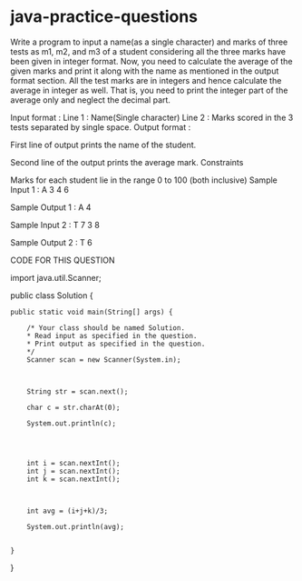 # java-practice-questions

Write a program to input a name(as a single character) and marks of three tests as m1, m2, and m3 of a student considering all the three marks have been given in integer format.
Now, you need to calculate the average of the given marks and print it along with the name as mentioned in the output format section.
All the test marks are in integers and hence calculate the average in integer as well. That is, you need to print the integer part of the average only and neglect the decimal part.

Input format :
Line 1 : Name(Single character)
Line 2 : Marks scored in the 3 tests separated by single space. 
Output format :


First line of output prints the name of the student.

Second line of the output prints the average mark.
Constraints

Marks for each student lie in the range 0 to 100 (both inclusive)
Sample Input 1 :
A
3 4 6

Sample Output 1 :
A
4

Sample Input 2 :
T
7 3 8

Sample Output 2 :
T
6


CODE FOR THIS QUESTION

import java.util.Scanner;

public class Solution {
    
   

	public static void main(String[] args) {
		
		/* Your class should be named Solution.
	 	* Read input as specified in the question.
	 	* Print output as specified in the question.
		*/
		Scanner scan = new Scanner(System.in);
		
		
		
		String str = scan.next();
		
		char c = str.charAt(0);
		
		System.out.println(c);
		
		
		
		
		int i = scan.nextInt();
		int j = scan.nextInt();
		int k = scan.nextInt();
		
	
        
        int avg = (i+j+k)/3; 
		
		System.out.println(avg);
		
		
	}

}
